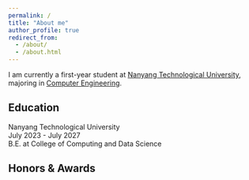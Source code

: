 ```yaml
---
permalink: /
title: "About me"
author_profile: true
redirect_from: 
  - /about/
  - /about.html
---
```


I am currently a first-year student at [Nanyang Technological University](https://www.ntu.edu.sg/), majoring in [Computer Engineering](https://www.ntu.edu.sg/education/undergraduate-programme/bachelor-of-engineering-in-computer-engineering).

Education
------
Nanyang Technological University \
July 2023 - July 2027 \
B.E. at College of Computing and Data Science 

Honors & Awards
------
